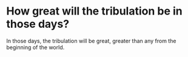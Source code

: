 # How great will the tribulation be in those days?

In those days, the tribulation will be great, greater than any from the beginning of the world.
